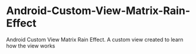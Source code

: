 # Android-Custom-View-Matrix-Rain-Effect
Android Custom View Matrix Rain Effect. A custom view created to learn how the view works 
